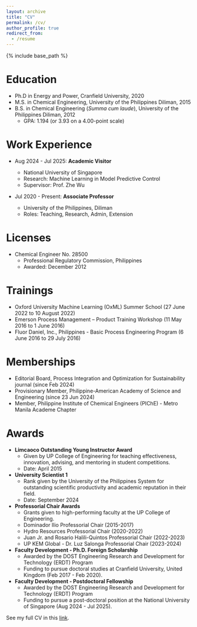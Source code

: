 ```yaml
---
layout: archive
title: "CV"
permalink: /cv/
author_profile: true
redirect_from:
  - /resume
---
```


{% include base_path %}

Education
======
* Ph.D in Energy and Power, Cranfield University, 2020
* M.S. in Chemical Engineering, University of the Philippines Diliman, 2015
* B.S. in Chemical Engineering (*Summa cum laude*), University of the Philippines Diliman, 2012
  * GPA: 1.194 (or 3.93 on a 4.00-point scale)

Work Experience
======
* Aug 2024 - Jul 2025: **Academic Visitor**
  * National University of Singapore
  * Research: Machine Learning in Model Predictive Control
  * Supervisor: Prof. Zhe Wu

* Jul 2020 - Present: **Associate Professor**
  * University of the Philippines, Diliman
  * Roles: Teaching, Research, Admin, Extension

Licenses
======
* Chemical Engineer No. 28500
  * Professional Regulatory Commission, Philippines
  * Awarded: December 2012

Trainings
======
* Oxford University Machine Learning (OxML) Summer School (27 June 2022 to 10 August 2022)
* Emerson Process Management – Product Training Workshop (11 May 2016 to 1 June 2016)
* Fluor Daniel, Inc., Philippines - Basic Process Engineering Program (6 June 2016 to 29 July 2016)

Memberships
======
* Editorial Board, Process Integration and Optimization for Sustainability journal (since Feb 2024)
* Provisionary Member, Philippine-American Academy of Science and Engineering (since 23 Jun 2024)
* Member, Philippine Institute of Chemical Engineers (PIChE) - Metro Manila Academe Chapter

Awards
======
* **Limcaoco Outstanding Young Instructor Award**
  * Given by UP College of Engineering for teaching effectiveness, innovation, advising, and mentoring in student competitions.
  * Date: April 2015
* **University Scientist 1**
  * Rank given by the University of the Philippines System for outstanding scientific productivity and academic reputation in their field.
  * Date: September 2024
* **Professorial Chair Awards**
  * Grants given to high-performing faculty at the UP College of Engineering.
  * Dominador Ilio Professorial Chair (2015-2017)
  * Hydro Resources Professorial Chair (2020-2022)
  * Juan Jr. and Rosario Halili-Quintos Professorial Chair (2022-2023)
  * UP KEM Global - Dr. Luz Salonga Professorial Chair (2023-2024)
* **Faculty Development - Ph.D. Foreign Scholarship**
  * Awarded by the DOST Engineering Research and Development for Technology (ERDT) Program
  * Funding to pursue doctoral studies at Cranfield University, United Kingdom (Feb 2017 - Feb 2020).
* **Faculty Development - Postdoctoral Fellowship**
  * Awarded by the DOST Engineering Research and Development for Technology (ERDT) Program
  * Funding to pursue a post-doctoral position at the National University of Singapore (Aug 2024 - Jul 2025).
  
See my full CV in this [link](https://www.dropbox.com/scl/fi/dhu6u39se1fm73rr6ulo5/Karl-Ezra-Pilario-CV-2025.pdf?rlkey=a3eobo60mod0w528867l6vkel&st=jd09odob&dl=0).
